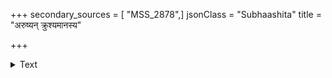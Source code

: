 +++
secondary_sources = [ "MSS_2878",]
jsonClass = "Subhaashita"
title = "अरुष्यन् क्रुश्यमानस्य"

+++

<details><summary>Text</summary>

अरुष्यन् क्रुश्यमानस्य सुकृतं नाम विन्दति।  
दुष्कृतं चात्मनो मर्षी रुष्यत्येवापमार्ष्टि वै॥
</details>
